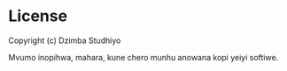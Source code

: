 # License
Copyright (c) Dzimba Studhiyo

Mvumo inopihwa, mahara, kune chero munhu anowana kopi
yeiyi softiwe. 
